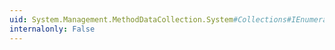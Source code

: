 ```yaml
---
uid: System.Management.MethodDataCollection.System#Collections#IEnumerable#GetEnumerator
internalonly: False
---
```

